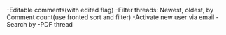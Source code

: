 -Editable comments(with edited flag)
-Filter threads: Newest, oldest, by Comment count(use fronted sort and filter)
-Activate new user via email
-Search by
-PDF thread